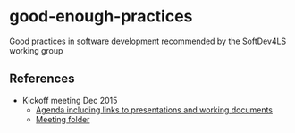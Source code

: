 # good-enough-practices
Good practices in software development recommended by the SoftDev4LS working group

## References
- Kickoff meeting Dec 2015
  - [Agenda including links to presentations and working documents](https://docs.google.com/document/d/1kYvzigGBLtQAx4Jc7E0nsFu1oiiiitRR3vdWu7vGo1k/edit?usp=sharing)
  - [Meeting folder](https://drive.google.com/folderview?id=0Bw_p-HKWUjHoanlrM2JTN1dXcFk&usp=sharing)
